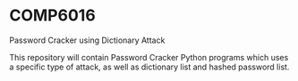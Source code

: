 # COMP6016
Password Cracker using Dictionary Attack

This repository will contain Password Cracker Python programs which uses a specific type of attack, as well as dictionary list and hashed password list.
